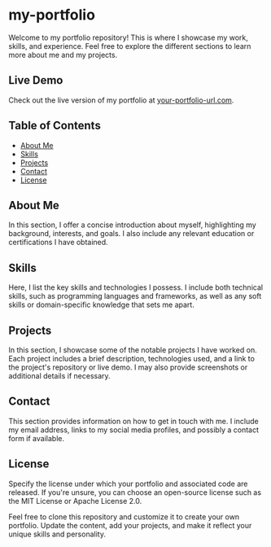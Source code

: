 # my-portfolio


Welcome to my portfolio repository! This is where I showcase my work, skills, and experience. Feel free to explore the different sections to learn more about me and my projects.

## Live Demo

Check out the live version of my portfolio at [your-portfolio-url.com](https://your-portfolio-url.com).

## Table of Contents

- [About Me](#about-me)
- [Skills](#skills)
- [Projects](#projects)
- [Contact](#contact)
- [License](#license)

## About Me

In this section, I offer a concise introduction about myself, highlighting my background, interests, and goals. I also include any relevant education or certifications I have obtained.

## Skills

Here, I list the key skills and technologies I possess. I include both technical skills, such as programming languages and frameworks, as well as any soft skills or domain-specific knowledge that sets me apart.

## Projects

In this section, I showcase some of the notable projects I have worked on. Each project includes a brief description, technologies used, and a link to the project's repository or live demo. I may also provide screenshots or additional details if necessary.

## Contact

This section provides information on how to get in touch with me. I include my email address, links to my social media profiles, and possibly a contact form if available.

## License

Specify the license under which your portfolio and associated code are released. If you're unsure, you can choose an open-source license such as the MIT License or Apache License 2.0.

Feel free to clone this repository and customize it to create your own portfolio. Update the content, add your projects, and make it reflect your unique skills and personality.


